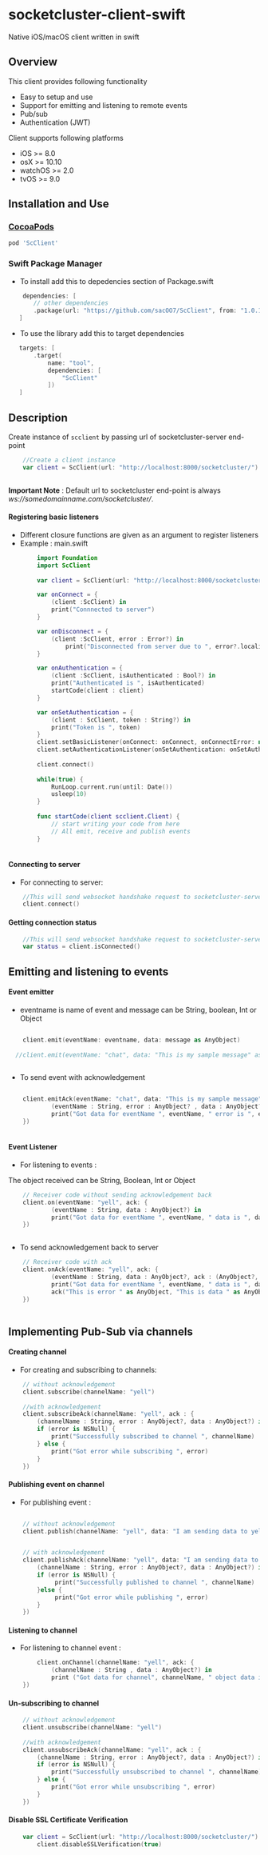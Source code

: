 # socketcluster-client-swift
Native iOS/macOS client written in swift
    
Overview
--------
This client provides following functionality

- Easy to setup and use
- Support for emitting and listening to remote events
- Pub/sub
- Authentication (JWT)

Client supports following platforms

- iOS >= 8.0
- osX >= 10.10
- watchOS >= 2.0
- tvOS >= 9.0 

Installation and Use
--------------------

### [CocoaPods](http://cocoapods.org)

```ruby
pod 'ScClient'
```

### Swift Package Manager

- To install add this to depedencies section of Package.swift

 ```swift
     dependencies: [
     	// other dependencies 
    	.package(url: "https://github.com/sacOO7/ScClient", from: "1.0.1")
	]
 ```
- To use the library add this to target dependencies

 ```swift
    targets: [
        .target(
            name: "tool",
            dependencies: [
                "ScClient"
            ])
    ]
 ```

Description
-----------
Create instance of `scclient` by passing url of socketcluster-server end-point 

```swift
    //Create a client instance
    var client = ScClient(url: "http://localhost:8000/socketcluster/")
    
```
**Important Note** : Default url to socketcluster end-point is always *ws://somedomainname.com/socketcluster/*.

#### Registering basic listeners
 
- Different closure functions are given as an argument to register listeners
- Example : main.swift

```swift
        import Foundation
        import ScClient
        
        var client = ScClient(url: "http://localhost:8000/socketcluster/")

        var onConnect = {
            (client :ScClient) in
            print("Connnected to server")
        }

        var onDisconnect = {
            (client :ScClient, error : Error?) in
                print("Disconnected from server due to ", error?.localizedDescription)
        }

        var onAuthentication = {
            (client :ScClient, isAuthenticated : Bool?) in
            print("Authenticated is ", isAuthenticated)
            startCode(client : client)
        }

        var onSetAuthentication = {
            (client : ScClient, token : String?) in
            print("Token is ", token)
        }
        client.setBasicListener(onConnect: onConnect, onConnectError: nil, onDisconnect: onDisconnect)
        client.setAuthenticationListener(onSetAuthentication: onSetAuthentication, onAuthentication: onAuthentication)
        
        client.connect()
        
        while(true) {
            RunLoop.current.run(until: Date())
            usleep(10)
        }
        
        func startCode(client scclient.Client) {
        	// start writing your code from here
        	// All emit, receive and publish events
        }
        
```


#### Connecting to server

- For connecting to server:

```swift 
    //This will send websocket handshake request to socketcluster-server
    client.connect()
```

#### Getting connection status

```swift 
    //This will send websocket handshake request to socketcluster-server
    var status = client.isConnected()
```


Emitting and listening to events
--------------------------------
#### Event emitter

- eventname is name of event and message can be String, boolean, Int or Object

```swift

    client.emit(eventName: eventname, data: message as AnyObject)
    
  //client.emit(eventName: "chat", data: "This is my sample message" as AnyObject)
  
```

- To send event with acknowledgement

```swift

    client.emitAck(eventName: "chat", data: "This is my sample message" as AnyObject, ack : {
    	    (eventName : String, error : AnyObject? , data : AnyObject?) in
            print("Got data for eventName ", eventName, " error is ", error, " data is ", data)  
    })
	
```

#### Event Listener

- For listening to events :

The object received can be String, Boolean, Int or Object

```swift
    // Receiver code without sending acknowledgement back
    client.on(eventName: "yell", ack: {
    	    (eventName : String, data : AnyObject?) in
            print("Got data for eventName ", eventName, " data is ", data)
    })
    
```

- To send acknowledgement back to server

```swift
    // Receiver code with ack
    client.onAck(eventName: "yell", ack: {
            (eventName : String, data : AnyObject?, ack : (AnyObject?, AnyObject?) -> Void) in
            print("Got data for eventName ", eventName, " data is ", data)
            ack("This is error " as AnyObject, "This is data " as AnyObject)
    })
        
```



Implementing Pub-Sub via channels
---------------------------------

#### Creating channel

- For creating and subscribing to channels:

```swift 
    // without acknowledgement
    client.subscribe(channelName: "yell")
    
    //with acknowledgement
    client.subscribeAck(channelName: "yell", ack : {
        (channelName : String, error : AnyObject?, data : AnyObject?) in
        if (error is NSNull) {
            print("Successfully subscribed to channel ", channelName)
        } else {
            print("Got error while subscribing ", error)
        }
    })
```


#### Publishing event on channel

- For publishing event :

```swift

	// without acknowledgement
	client.publish(channelName: "yell", data: "I am sending data to yell" as AnyObject)


	// with acknowledgement
	client.publishAck(channelName: "yell", data: "I am sending data to yell" as AnyObject, ack : {
		(channelName : String, error : AnyObject?, data : AnyObject?) in
		if (error is NSNull) {
		     print("Successfully published to channel ", channelName)
		}else {
		     print("Got error while publishing ", error)
		}
	})
``` 
 
#### Listening to channel

- For listening to channel event :

```swift
        client.onChannel(channelName: "yell", ack: {
    		(channelName : String , data : AnyObject?) in
    		print ("Got data for channel", channelName, " object data is ", data)
	})
``` 
     
#### Un-subscribing to channel

```swift
    // without acknowledgement
    client.unsubscribe(channelName: "yell")
    
    //with acknowledgement
    client.unsubscribeAck(channelName: "yell", ack : {
        (channelName : String, error : AnyObject?, data : AnyObject?) in
        if (error is NSNull) {
            print("Successfully unsubscribed to channel ", channelName)
        } else {
            print("Got error while unsubscribing ", error)
        }
    })
```

#### Disable SSL Certificate Verification

```swift
	var client = ScClient(url: "http://localhost:8000/socketcluster/")
        client.disableSSLVerification(true)
```

